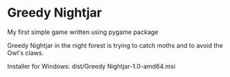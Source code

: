 # Greedy Nightjar
My first simple game written using pygame package

Greedy Nightjar in the night forest is trying to catch moths and to avoid the Owl's claws.

Installer for Windows: dist/Greedy Nightjar-1.0-amd64.msi
